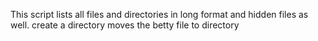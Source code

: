 This script lists all files and directories in long format and hidden files as well.
 create a directory 
 moves the betty file to directory
